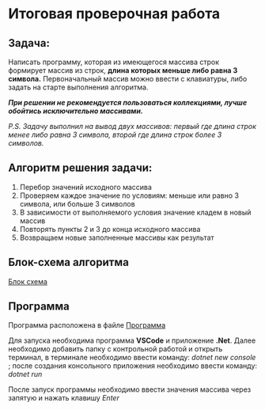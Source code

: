 # Итоговая проверочная работа

## Задача:
Написать программу, которая из имеющегося массива строк формирует массив из строк, **длина которых меньше либо равна 3 символа.** Первоначальный массив можно ввести с клавиатуры, либо задать на старте выполнения алгоритма.

***При решении не рекомендуется пользоваться коллекциями, лучше обойтись исключительно массивами.***

*P.S. Задачу выполнил на вывод двух массивов: первый где длина строк менее либо равна 3 символа, второй где длина строк более 3 символов.*

## Алгоритм решения задачи:

1. Перебор значений исходного массива
2. Проверяем каждое значение по условиям: меньше или равно 3 символа, или больше 3 символов
3. В зависимости от выполняемого условия значение кладем в новый массив
4. Повторять пункты 2 и 3 до конца исходного массива
5. Возвращаем новые заполненные массивы как результат

## Блок-схема алгоритма
[Блок схема](https://github.com/a1venest/FinalHomeWork/blob/main/%D0%91%D0%BB%D0%BE%D0%BA-%D1%81%D1%85%D0%B5%D0%BC%D0%B0.png)

## Программа

Программа расположена в файле [Программа](https://github.com/a1venest/FinalHomeWork/blob/main/Program.cs)

Для запуска необходима программа **VSCode** и приложение **.Net**. Далее необходимо добавить папку с контрольной работой и открыть терминал, в терминале необходимо ввести команду: *dotnet new console* ; после создания консольного приложения необходимо ввести команду: *dotnet run*

После запуск программы необходимо ввести значения массива через запятую и нажать клавишу *Enter*